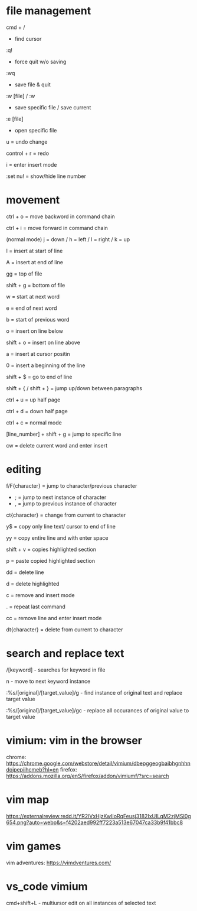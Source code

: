 # file management
cmd + /
- find cursor

:q!
- force quit w/o saving

:wq
- save file & quit

:w [file] / :w
-  save specific file / save current

:e [file]
-  open specific file

u = undo change

control + r = redo

i = enter insert mode

:set nu! = show/hide line number

# movement

ctrl + o = move backword in command chain

ctrl + i = move forward in command chain

(normal mode) j = down / h = left / l = right / k = up

I = insert at start of line

A = insert at end of line

gg = top of file

shift + g = bottom of file

w = start at next word

e = end of next word

b = start of previous word

o = insert on line below

shift + o = insert on line above

a = insert at cursor positin

0 = insert a beginning of the line

shift + $ = go to end of line

shift + { / shift + } = jump up/down between paragraphs

ctrl + u = up half page

ctrl + d = down half page

ctrl + c = normal mode

[line_number] + shift + g = jump to specific line

cw = delete current word and enter insert

# editing

f/F{character} = jump to character/previous character
- ; = jump to next instance of character
- , = jump to previous instance of character

ct{character} = change from current to character

y$ = copy only line text/ cursor to end of line

yy = copy entire line and with enter space

shift + v = copies highlighted section

p = paste copied highlighted section

dd = delete line

d = delete highlighted

c = remove and insert mode

. = repeat last command

cc = remove line and enter insert mode

dt{character} = delete from current to character

# search and replace text

/[keyword]
    - searches for keyword in file

n
    - move to next keyword instance

:%s/[original]/[target_value]/g
    - find instance of original text and replace target value

:%s/[original]/[target_value]/gc
    - replace all occurances of original value to target value

# vimium: vim in the browser
chrome: https://chrome.google.com/webstore/detail/vimium/dbepggeogbaibhgnhhndojpepiihcmeb?hl=en
firefox: https://addons.mozilla.org/enS/firefox/addon/vimiumf/?src=search

# vim map
https://externalreview.redd.it/YR2lVxHjzKwIIoRqFeusj3182IxUILqM2zjMSI0g654.png?auto=webp&s=f4202aed992ff7223a513e67047ca33b9f41bbc8

# vim games
vim adventures: https://vimdventures.com/

# vs_code vimium

cmd+shift+L
	- multiursor edit on all instances of selected text
